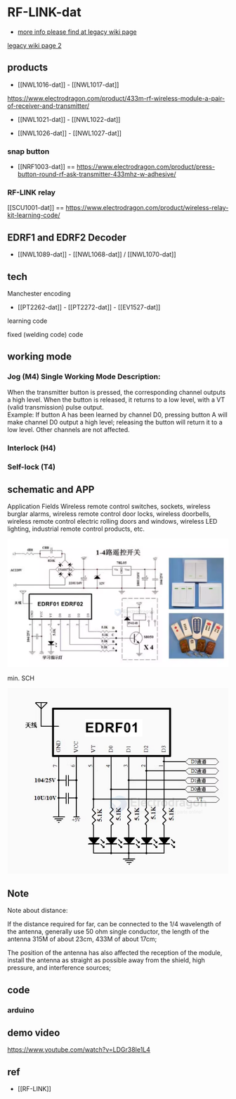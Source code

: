 
# RF-LINK-dat 

- [more info please find at legacy wiki page](https://w.electrodragon.com/w/Category:RF-Link)

[legacy wiki page 2](https://www.electrodragon.com/w/Category:Wireless)

## products 


- [[NWL1016-dat]] - [[NWL1017-dat]]

https://www.electrodragon.com/product/433m-rf-wireless-module-a-pair-of-receiver-and-transmitter/


- [[NWL1021-dat]] - [[NWL1022-dat]]

- [[NWL1026-dat]] - [[NWL1027-dat]]


### snap button 

- [[NRF1003-dat]] == https://www.electrodragon.com/product/press-button-round-rf-ask-transmitter-433mhz-w-adhesive/



### RF-LINK relay 

[[SCU1001-dat]] == https://www.electrodragon.com/product/wireless-relay-kit-learning-code/



## EDRF1 and EDRF2 Decoder

- [[NWL1089-dat]] - [[NWL1068-dat]] / [[NWL1070-dat]]




## tech 

Manchester encoding

- [[PT2262-dat]] - [[PT2272-dat]] - [[EV1527-dat]]

learning code 
 
fixed (welding code) code

## working mode 

### Jog (M4) Single Working Mode Description:

When the transmitter button is pressed, the corresponding channel outputs a high level. When the button is released, it returns to a low level, with a VT (valid transmission) pulse output.  
Example: If button A has been learned by channel D0, pressing button A will make channel D0 output a high level; releasing the button will return it to a low level. Other channels are not affected.

### Interlock (H4)

### Self-lock (T4)


## schematic and APP 

Application Fields
Wireless remote control switches, sockets, wireless burglar alarms, wireless remote control door locks, wireless doorbells, wireless remote control electric rolling doors and windows, wireless LED lighting, industrial remote control products, etc.

![](2025-06-25-15-15-27.png)


min. SCH 

![](2025-06-25-15-19-01.png)

## Note 


Note about distance:

If the distance required for far, can be connected to the 1/4 wavelength of the antenna, generally use 50 ohm single conductor, the length of the antenna 315M of about 23cm, 433M of about 17cm;

The position of the antenna has also affected the reception of the module, install the antenna as straight as possible away from the shield, high pressure, and interference sources;


## code

### arduino 



## demo video 

https://www.youtube.com/watch?v=LDGr38Ie1L4


## ref 

- [[RF-LINK]]